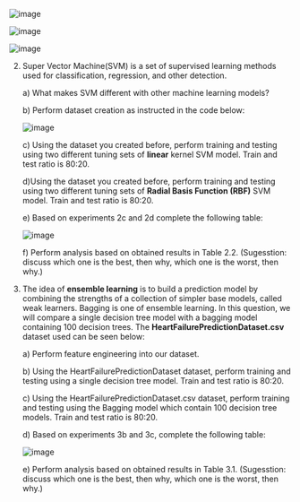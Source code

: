 ![image](https://github.com/user-attachments/assets/5373f2d6-6b13-4ce2-8f14-7c3daf9d77ce)

![image](https://github.com/user-attachments/assets/447567bd-fc36-44ed-91c1-d769824f564c)

![image](https://github.com/user-attachments/assets/3e55e758-74ec-4e03-a2e5-34700c5c3364)


2. Super Vector Machine(SVM) is a set of supervised learning methods used for classification, regression, and other detection.

   a) What makes SVM different with other machine learning models?
   
   b) Perform dataset creation as instructed in the code below:

   ![image](https://github.com/user-attachments/assets/a2899078-7e2b-42ed-b546-451fcb0b7af8)

   c) Using the dataset you created before, perform training and testing using two different tuning sets of **linear** kernel SVM model. Train and test ratio is 80:20.

   d)Using the dataset you created before, perform training and testing using two different tuning sets of **Radial Basis Function (RBF)** SVM model. Train and test ratio is 80:20.

   e) Based on experiments 2c and 2d complete the following table:

   ![image](https://github.com/user-attachments/assets/92e99419-8f6b-407c-bb7d-5a6ffbeb36f2)

   f) Perform analysis based on obtained results in Table 2.2. (Sugesstion: discuss which one is the best, then why, which one is the worst, then why.)

3. The idea of **ensemble learning** is to build a prediction model by combining the strengths of a collection of simpler base models, called weak learners. Bagging is one of ensemble learning. In this question, we will compare a single decision tree model with a bagging model containing 100 decision trees. The **HeartFailurePredictionDataset.csv** dataset used can be seen below:

   a) Perform feature engineering into our dataset.
   
   b) Using the HeartFailurePredictionDataset dataset, perform training and testing using a single decision tree model. Train and test ratio is 80:20.
   
   c) Using the HeartFailurePredictionDataset.csv dataset, perform training and testing using the Bagging model which contain 100 decision tree models. Train and test ratio is 80:20.

   d) Based on experiments 3b and 3c, complete the following table:
   
   ![image](https://github.com/user-attachments/assets/68d48861-6406-4ed4-ace0-e6bdb0a3e091)

   e) Perform analysis based on obtained results in Table 3.1. (Sugesstion: discuss which one is the best, then why, which one is the worst, then why.)


   

